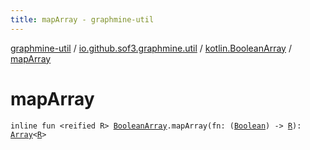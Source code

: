 ```yaml
---
title: mapArray - graphmine-util
---
```


[graphmine-util](../../index.html) / [io.github.sof3.graphmine.util](../index.html) / [kotlin.BooleanArray](index.html) / [mapArray](./map-array.html)

# mapArray

`inline fun <reified R> `[`BooleanArray`](https://kotlinlang.org/api/latest/jvm/stdlib/kotlin/-boolean-array/index.html)`.mapArray(fn: (`[`Boolean`](https://kotlinlang.org/api/latest/jvm/stdlib/kotlin/-boolean/index.html)`) -> `[`R`](map-array.html#R)`): `[`Array`](https://kotlinlang.org/api/latest/jvm/stdlib/kotlin/-array/index.html)`<`[`R`](map-array.html#R)`>`